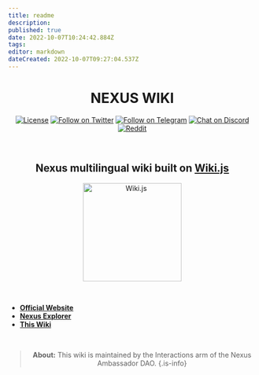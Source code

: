 ```yaml
---
title: readme
description: 
published: true
date: 2022-10-07T10:24:42.884Z
tags: 
editor: markdown
dateCreated: 2022-10-07T09:27:04.537Z
---
```


<div align="center">

# NEXUS WIKI

[![License](https://img.shields.io/badge/license-MIT-blue.svg?style=flat)](https://github.com/requarks/wiki/blob/master/LICENSE)
  [![Follow on Twitter](https://img.shields.io/badge/twitter-%40NexusOfficial-blue.svg?style=flat&logo=twitter&logoColor=white)](https://twitter.com/NexusOfficial) [![Follow on Telegram](https://img.shields.io/badge/telegram-%40NexusOfficial-blue.svg?style=flat&logo=telegram)](https://t.me/NexusOfficial) [![Chat on Discord](https://img.shields.io/badge/discord-join-8D96F6.svg?style=flat&logo=discord&logoColor=white)](https://discord.gg/YZZt8t6Ur5) [![Reddit](https://img.shields.io/badge/reddit-%2Fr%2Fnexus_community-orange?logo=reddit&logoColor=white)](https://www.reddit.com/r/nexus_community/)

&nbsp;
  
## Nexus multilingual wiki built on [Wiki.js](en/https://js.wiki/)

<img src="https://static.requarks.io/logo/wikijs-full.svg" alt="Wiki.js" width="200" />
  
&nbsp; 
  
</div>

- **[Official Website](https://nexus.io)**
- **[Nexus Explorer](https://explorer.nexus.io/)**
- **[This Wiki](https://wiki.nexus.io/)**

&nbsp;
&nbsp; 

<div align="center">

>  **About:** This wiki is maintained by the Interactions arm of the Nexus Ambassador DAO.
{.is-info}
  
</div>